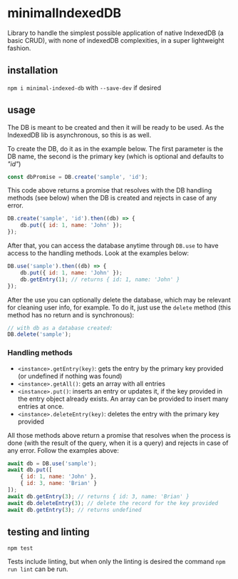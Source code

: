 # minimalIndexedDB

Library to handle the simplest possible application of native IndexedDB (a basic CRUD), with none of indexedDB complexities, in a super lightweight fashion.

## installation

`npm i minimal-indexed-db` with `--save-dev` if desired


## usage

The DB is meant to be created and then it will be ready to be used. As the IndexedDB lib is asynchronous, so this is as well. 

To create the DB, do it as in the example below. The first parameter is the DB name, the second is the primary key (which is optional and defaults to _"id"_)

```javascript
const dbPromise = DB.create('sample', 'id');
```

This code above returns a promise that resolves with the DB handling methods (see below) when the DB is created and rejects in case of any error.

```javascript
DB.create('sample', 'id').then((db) => {
    db.put({ id: 1, name: 'John' });
});
```

After that, you can access the database anytime through `DB.use` to have access to the handling methods. Look at the examples below:

```javascript
DB.use('sample').then((db) => {
    db.put({ id: 1, name: 'John' });
    db.getEntry(1); // returns { id: 1, name: 'John' }
});
```

After the use you can optionally delete the database, which may be relevant for cleaning user info, for example. To do it, just use the `delete` method (this method has no return and is synchronous):

```javascript
// with db as a database created:
DB.delete('sample');
```

### Handling methods

- `<instance>.getEntry(key)`: gets the entry by the primary key provided (or undefined if nothing was found)
- `<instance>.getAll()`: gets an array with all entries
- `<instance>.put()`: inserts an entry or updates it, if the key provided in the entry object already exists. An array can be provided to insert many entries at once.
- `<instance>.deleteEntry(key)`: deletes the entry with the primary key provided

All those methods above return a promise that resolves when the process is done (with the result of the query, when it is a query) and rejects in case of any error. Follow the examples above:

```javascript
await db = DB.use('sample');
await db.put([
    { id: 1, name: 'John' },
    { id: 3, name: 'Brian' }
]);
await db.getEntry(3); // returns { id: 3, name: 'Brian' }
await db.deleteEntry(3); // delete the record for the key provided
await db.getEntry(3); // returns undefined
```

## testing and linting

```
npm test
```
Tests include linting, but when only the linting is desired the command `npm run lint` can be run.